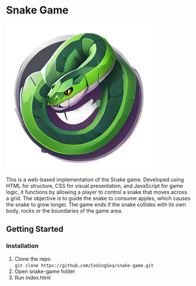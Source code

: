 # Snake Game

![snake game logo](assets/logo.png)

This is a web-based implementation of the Snake game. Developed using HTML for structure, CSS for visual presentation, and JavaScript for game logic, it functions by allowing a player to control a snake that moves across a grid. The objective is to guide the snake to consume apples, which causes the snake to grow longer. The game ends if the snake collides with its own body, rocks or the boundaries of the game area.


## Getting Started
### Installation
1. Clone the repo\
`git clone https://github.com/CodingSea/snake-game.git`
2. Open snake-game folder
3. Run index.html
